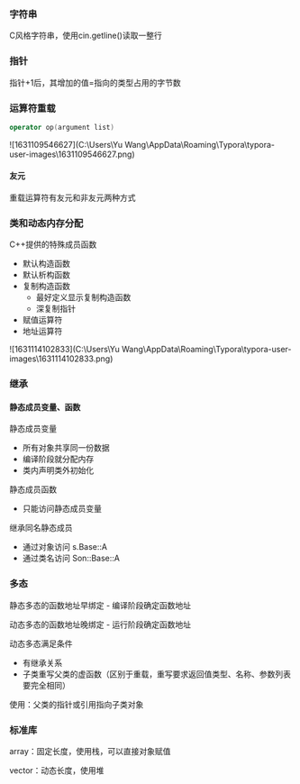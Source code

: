 ### 字符串

C风格字符串，使用cin.getline()读取一整行

### 指针

指针+1后，其增加的值=指向的类型占用的字节数

### 运算符重载

```c++
operator op(argument list)
```

![1631109546627](C:\Users\Yu Wang\AppData\Roaming\Typora\typora-user-images\1631109546627.png)

#### 友元

重载运算符有友元和非友元两种方式

### 类和动态内存分配

C++提供的特殊成员函数

- 默认构造函数
- 默认析构函数
- 复制构造函数
  - 最好定义显示复制构造函数
  - 深复制指针
- 赋值运算符
- 地址运算符

![1631114102833](C:\Users\Yu Wang\AppData\Roaming\Typora\typora-user-images\1631114102833.png)

### 继承

#### 静态成员变量、函数

静态成员变量

- 所有对象共享同一份数据
- 编译阶段就分配内存
- 类内声明类外初始化

静态成员函数

- 只能访问静态成员变量

继承同名静态成员

- 通过对象访问 s.Base::A
- 通过类名访问 Son::Base::A

### 多态

静态多态的函数地址早绑定 - 编译阶段确定函数地址

动态多态的函数地址晚绑定 - 运行阶段确定函数地址

动态多态满足条件

- 有继承关系
- 子类重写父类的虚函数（区别于重载，重写要求返回值类型、名称、参数列表要完全相同）

使用：父类的指针或引用指向子类对象

### 标准库

array：固定长度，使用栈，可以直接对象赋值

vector：动态长度，使用堆

